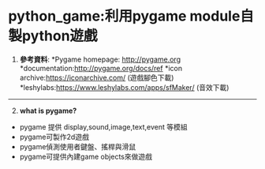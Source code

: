 # python_game:利用pygame module自製python遊戲

1. **參考資料**:
  *Pygame homepage: http://pygame.org 
  *documentation:http://pygame.org/docs/ref
  *icon archive:https://iconarchive.com/ (遊戲腳色下載)
  *leshylabs:https://www.leshylabs.com/apps/sfMaker/ (音效下載)
  
 ------
2. **what is pygame?**
  * pygame 提供 display,sound,image,text,event 等模組
  * pygame可製作2d遊戲
  * pygame偵測使用者鍵盤、搖桿與滑鼠
  * pygame可提供內建game objects來做遊戲
